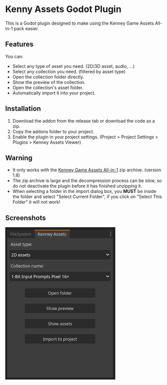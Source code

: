 # Kenny Assets Godot Plugin

This is a Godot plugin designed to make using the Kenney Game Assets All-in-1 pack easier.

## Features

You can:
- Select any type of asset you need. (2D/3D asset, audio, ...)
- Select any collection you need. (filtered by asset type)
- Open the collection folder directly.
- Show the preview of the collection.
- Open the collection's asset folder.
- Automatically import it into your project.


## Installation

1. Download the addon from the release tab or download the code as a zip.
2. Copy the addons folder to your project. 
3. Enable the plugin in your project settings. (Project > Project Settings > Plugins > Kenney Assets Viewer)

## Warning

- It only works with the [Kenney Game Assets All-in-1](https://kenney.itch.io/kenney-game-assets) zip archive. (version 1.8)
- The zip archive is large and the decompression process can be slow, so do not deactivate the plugin before it has finished unzipping it. 
- When selecting a folder in the import dialog box, you **MUST** be inside the folder and select "Select Current Folder", if you click on "Select This Folder" it will not work!

## Screenshots
![image](https://github.com/phnix-dev/kenney-assets-godot-plugin/blob/main/readme/screenshot_0.png)
